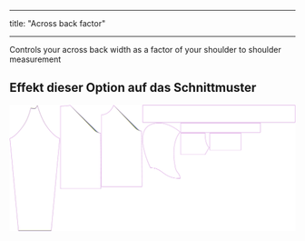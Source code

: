 - - -
title: "Across back factor"
- - -

Controls your across back width as a factor of your shoulder to shoulder measurement

## Effekt dieser Option auf das Schnittmuster

![This image shows the effect of this option by superimposing several variants that have a different value for this option](hugo_acrossbackfactor_sample.svg "Effect of this option on the pattern")
